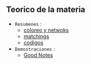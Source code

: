 ## Teorico de la materia

- `Resumenes` :
    - [coloreo y netwoks](coloreo-networks.pdf)
    - [matchings](matchings.pdf)
    - [codigos](codigos.pdf)
- `Demostraciones` : 
    - [Good Notes](https://1drv.ms/o/s!ApKQLhL8o1iQfZL8n7n0jj1Xx7E)